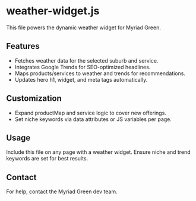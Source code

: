 # weather-widget.js

This file powers the dynamic weather widget for Myriad Green.

## Features
- Fetches weather data for the selected suburb and service.
- Integrates Google Trends for SEO-optimized headlines.
- Maps products/services to weather and trends for recommendations.
- Updates hero h1, widget, and meta tags automatically.

## Customization
- Expand productMap and service logic to cover new offerings.
- Set niche keywords via data attributes or JS variables per page.

## Usage
Include this file on any page with a weather widget. Ensure niche and trend keywords are set for best results.

## Contact
For help, contact the Myriad Green dev team.
